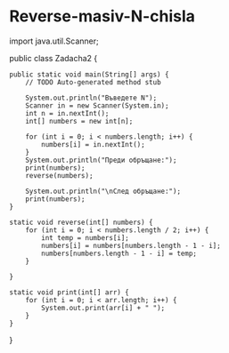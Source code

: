 # Reverse-masiv-N-chisla
import java.util.Scanner;

public class Zadacha2 {

	public static void main(String[] args) {
		// TODO Auto-generated method stub

		System.out.println("Въведете N");
		Scanner in = new Scanner(System.in);
		int n = in.nextInt();
		int[] numbers = new int[n];

		for (int i = 0; i < numbers.length; i++) {
			numbers[i] = in.nextInt();
		}
		System.out.println("Преди обръщане:");
		print(numbers);
		reverse(numbers);

		System.out.println("\nСлед обръщане:");
		print(numbers);
	}

	static void reverse(int[] numbers) {
		for (int i = 0; i < numbers.length / 2; i++) {
			int temp = numbers[i];
			numbers[i] = numbers[numbers.length - 1 - i];
			numbers[numbers.length - 1 - i] = temp;
		}

	}

	static void print(int[] arr) {
		for (int i = 0; i < arr.length; i++) {
			System.out.print(arr[i] + " ");
		}
	}
}
